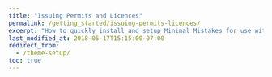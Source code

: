 ```yaml
---
title: "Issuing Permits and Licences"
permalink: /getting_started/issuing-permits-licences/
excerpt: "How to quickly install and setup Minimal Mistakes for use with GitHub Pages."
last_modified_at: 2018-05-17T15:15:00-07:00
redirect_from:
  - /theme-setup/
toc: true
---
```


